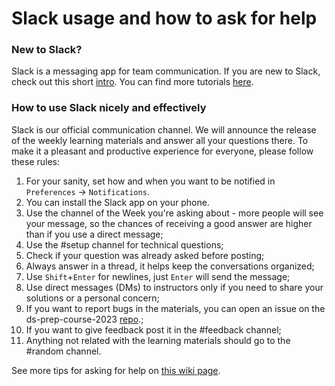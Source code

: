# Slack usage and how to ask for help

### New to Slack?
Slack is a messaging app for team communication. If you are new to Slack, check out this short [intro](https://slack.com/help/articles/360059928654-How-to-use-Slack--your-quick-start-guide). You can find more tutorials [here](https://slack.com/help/categories/360000049063).

### How to use Slack nicely and effectively
Slack is our official communication channel. We will announce the release of the weekly learning materials and answer all your questions there. To make it a pleasant and productive experience for everyone, please follow these rules:

1. For your sanity, set how and when you want to be notified in `Preferences` -> `Notifications`.
1. You can install the Slack app on your phone.
1. Use the channel of the Week you're asking about - more people will see your message, so the chances of receiving a good answer are higher than if you use a direct message;
1. Use the #setup channel for technical questions;
1. Check if your question was already asked before posting;
1. Always answer in a thread, it helps keep the conversations organized;
1. Use `Shift`+`Enter` for newlines, just `Enter` will send the message;
1. Use direct messages (DMs) to instructors only if you need to share your solutions or a personal concern;
1. If you want to report bugs in the materials, you can open an issue on the ds-prep-course-2023 [repo](https://github.com/LDSSA/ds-prep-course-2023/issues/).;
1. If you want to give feedback post it in the #feedback channel;
1. Anything not related with the learning materials should go to the #random channel.

See more tips for asking for help on [this wiki page](https://ldssa.github.io/wiki/DS%20Prep%20Course/Data-Science-Prep-Course/#how-to-ask-for-help).
